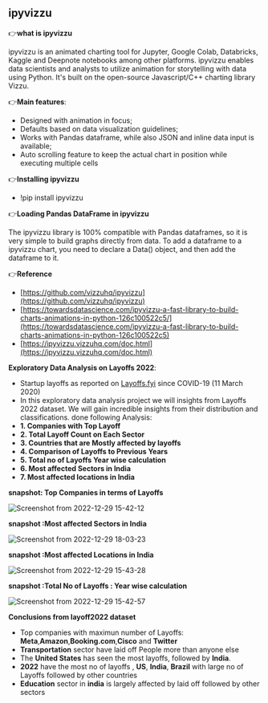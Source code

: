 ## ipyvizzu

👉**what is ipyvizzu**

ipyvizzu is an animated charting tool for Jupyter, Google Colab, Databricks, Kaggle and Deepnote notebooks among other platforms. ipyvizzu enables data scientists and analysts to utilize animation for storytelling with data using Python. It's built on the open-source Javascript/C++ charting library Vizzu.

👉**Main features**:

- Designed with animation in focus;
- Defaults based on data visualization guidelines;
- Works with Pandas dataframe, while also JSON and inline data input is available;
- Auto scrolling feature to keep the actual chart in position while executing multiple cells

👉**Installing ipyvizzu**

- !pip install ipyvizzu

👉**Loading Pandas DataFrame in ipyvizzu**

The ipyvizzu library is 100% compatible with Pandas dataframes, so it is very simple to build graphs directly from data. To add a dataframe to a ipyvizzu chart, you need to declare a Data() object, and then add the dataframe to it.

👉**Reference**

 - [https://github.com/vizzuhq/ipyvizzu](https://github.com/vizzuhq/ipyvizzu)
 - [https://towardsdatascience.com/ipyvizzu-a-fast-library-to-build-charts-animations-in-python-126c100522c5/](https://towardsdatascience.com/ipyvizzu-a-fast-library-to-build-charts-animations-in-python-126c100522c5)
 - [https://ipyvizzu.vizzuhq.com/doc.html](https://ipyvizzu.vizzuhq.com/doc.html)
 
**Exploratory Data Analysis on Layoffs 2022**:


- Startup layoffs as reported on [Layoffs.fyi](https://layoffs.fyi/) since COVID-19 (11 March 2020)
- In this exploratory data analysis project we will insights from Layoffs 2022 dataset. We will gain incredible insights from their distribution and classifications. done following Analysis:
- **1. Companies with Top Layoff**
- **2. Total Layoff Count on Each Sector**
- **3. Countries that are Mostly affected by layoffs**
- **4. Comparison of Layoffs to Previous Years**
- **5. Total no of Layoffs Year wise calculation**
- **6. Most affected Sectors in India**
- **7. Most affected locations in India**

**snapshot: Top Companies in terms of Layoffs**

![Screenshot from 2022-12-29 15-42-12](https://user-images.githubusercontent.com/31788971/209953478-55958e02-5dfd-4fe3-b563-fc1e701f45f4.png)

**snapshot :Most affected Sectors in India**

![Screenshot from 2022-12-29 18-03-23](https://user-images.githubusercontent.com/31788971/209951784-e328172d-c6b0-4cfe-99d4-e89fdb5bcf23.png)

**snapshot :Most affected Locations in India**

![Screenshot from 2022-12-29 15-43-28](https://user-images.githubusercontent.com/31788971/209952936-a611e9ad-55fd-49f4-aa78-ed7a0ae77f66.png)

**snapshot :Total No of Layoffs : Year wise calculation**

![Screenshot from 2022-12-29 15-42-57](https://user-images.githubusercontent.com/31788971/209953811-3f7862b7-f4c4-410a-85e9-57a1fdb0012b.png)

**Conclusions from layoff2022 dataset**

 - Top companies with maximun number of Layoffs: **Meta**,**Amazon**,**Booking.com**,**Cisco** and **Twitter**
 - **Transportation** sector have laid off People more than anyone else
 - The **United States** has seen the most layoffs, followed by **India**.
 - **2022** have the most no of layoffs , **US**, **India**, **Brazil** with large no of Layoffs followed by other countries
 - **Education** sector in **india** is largely affected by laid off followed by other sectors
 





